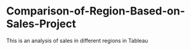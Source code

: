 # Comparison-of-Region-Based-on-Sales-Project
This is an analysis of sales in different regions in Tableau
